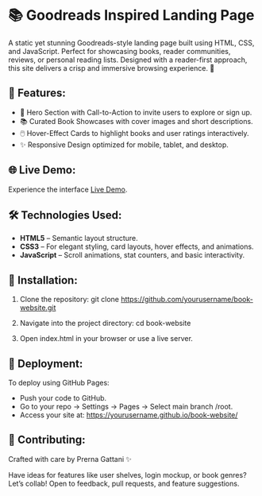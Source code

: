 # **📚 Goodreads Inspired Landing Page**

A static yet stunning Goodreads-style landing page built using HTML, CSS, and JavaScript. Perfect for showcasing books, reader communities, reviews, or personal reading lists. Designed with a reader-first approach, this site delivers a crisp and immersive browsing experience. 🌟

## **🌟 Features:**
- 📖 Hero Section with Call-to-Action to invite users to explore or sign up.
- 📚 Curated Book Showcases with cover images and short descriptions.
- 🖱️ Hover-Effect Cards to highlight books and user ratings interactively.
- ✨ Responsive Design optimized for mobile, tablet, and desktop.

## **🌐 Live Demo:**
Experience the interface [Live Demo](https://prerna-gattani.github.io/book-website/).

## **🛠 Technologies Used:**
- **HTML5** – Semantic layout structure.
- **CSS3** – For elegant styling, card layouts, hover effects, and animations.
- **JavaScript** – Scroll animations, stat counters, and basic interactivity.

## **🏁 Installation:**

1. Clone the repository:
   git clone https://github.com/yourusername/book-website.git

2. Navigate into the project directory:
   cd book-website

3. Open index.html in your browser or use a live server.

## **🚀 Deployment:**
To deploy using GitHub Pages:
- Push your code to GitHub.
- Go to your repo → Settings → Pages → Select main branch /root.
- Access your site at:
  https://yourusername.github.io/book-website/


## **🤝 Contributing:**
Crafted with care by Prerna Gattani ✨

Have ideas for features like user shelves, login mockup, or book genres? Let’s collab! Open to feedback, pull requests, and feature suggestions.

